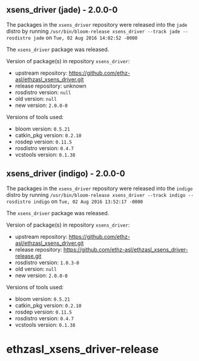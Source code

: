 ## xsens_driver (jade) - 2.0.0-0

The packages in the `xsens_driver` repository were released into the `jade` distro by running `/usr/bin/bloom-release xsens_driver --track jade --rosdistro jade` on `Tue, 02 Aug 2016 14:02:52 -0000`

The `xsens_driver` package was released.

Version of package(s) in repository `xsens_driver`:

- upstream repository: https://github.com/ethz-asl/ethzasl_xsens_driver.git
- release repository: unknown
- rosdistro version: `null`
- old version: `null`
- new version: `2.0.0-0`

Versions of tools used:

- bloom version: `0.5.21`
- catkin_pkg version: `0.2.10`
- rosdep version: `0.11.5`
- rosdistro version: `0.4.7`
- vcstools version: `0.1.38`


## xsens_driver (indigo) - 2.0.0-0

The packages in the `xsens_driver` repository were released into the `indigo` distro by running `/usr/bin/bloom-release xsens_driver --track indigo --rosdistro indigo` on `Tue, 02 Aug 2016 13:52:17 -0000`

The `xsens_driver` package was released.

Version of package(s) in repository `xsens_driver`:

- upstream repository: https://github.com/ethz-asl/ethzasl_xsens_driver.git
- release repository: https://github.com/ethz-asl/ethzasl_xsens_driver-release.git
- rosdistro version: `1.0.3-0`
- old version: `null`
- new version: `2.0.0-0`

Versions of tools used:

- bloom version: `0.5.21`
- catkin_pkg version: `0.2.10`
- rosdep version: `0.11.5`
- rosdistro version: `0.4.7`
- vcstools version: `0.1.38`


# ethzasl_xsens_driver-release